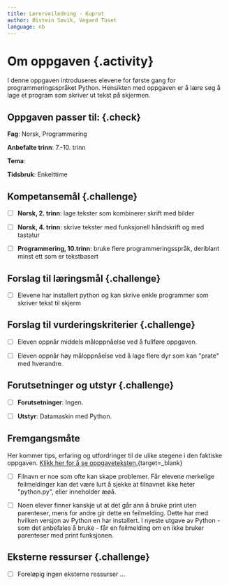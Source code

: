 ```yaml
---
title: Lærerveiledning - Kuprat
author: Øistein Søvik, Vegard Tuset
language: nb
---
```



# Om oppgaven {.activity}

I denne oppgaven introduseres elevene for første gang for programmeringsspråket
Python. Hensikten med oppgaven er å lære seg å lage et program som skriver ut
tekst på skjermen.

## Oppgaven passer til: {.check}

__Fag__: Norsk, Programmering

__Anbefalte trinn__: 7.-10. trinn

__Tema__:

__Tidsbruk__: Enkelttime

## Kompetansemål {.challenge}

- [ ] __Norsk, 2. trinn__: lage tekster som kombinerer skrift med bilder

- [ ] __Norsk, 4. trinn__: skrive tekster med funksjonell håndskrift og med
      tastatur

- [ ] __Programmering, 10.trinn__: bruke flere programmeringsspråk, deriblant
      minst ett som er tekstbasert

## Forslag til læringsmål {.challenge}

- [ ] Elevene har installert python og kan skrive enkle programmer som skriver
  tekst til skjerm

## Forslag til vurderingskriterier {.challenge}

- [ ] Eleven oppnår middels måloppnåelse ved å fullføre oppgaven.

- [ ] Eleven oppnår høy måloppnåelse ved å lage flere dyr som kan "prate" med
  hverandre.

## Forutsetninger og utstyr {.challenge}

- [ ] __Forutsetninger__: Ingen.

- [ ] __Utstyr__: Datamaskin med Python.

## Fremgangsmåte

Her kommer tips, erfaring og utfordringer til de ulike stegene i den faktiske
oppgaven. [Klikk her for å se
oppgaveteksten.](../kuprat/kuprat.html){target=_blank}

- [ ] Filnavn er noe som ofte kan skape problemer. Får elevene merkelige
  feilmeldinger kan det være lurt å sjekke at filnavnet ikke heter "python.py",
  eller inneholder æøå.

- [ ] Noen elever finner kanskje ut at det går ann å bruke print uten
  parenteser, mens for andre gir dette en feilmelding. Dette har med hvilken
  versjon av Python en har installert. I nyeste utgave av Python - som det
  anbefales å bruke - får en feilmelding om en ikke bruker parenteser med print
  funksjonen.

## Eksterne ressurser {.challenge}

- [ ] Foreløpig ingen eksterne ressurser ...
